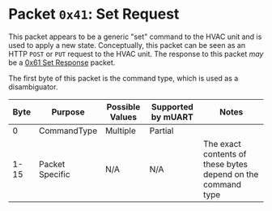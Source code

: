 # Packet `0x41`: Set Request

This packet appears to be a generic "set" command to the HVAC unit and is used to apply a new state. Conceptually, this
packet can be seen as an HTTP `POST` or `PUT` request to the HVAC unit. The response to this packet *may* be a 
[0x61 Set Response](0x61-set-response) packet.

The first byte of this packet is the command type, which is used as a disambiguator.

| Byte | Purpose         | Possible Values | Supported by mUART | Notes                                                        |
|------|-----------------|-----------------|--------------------|--------------------------------------------------------------|
| 0    | CommandType     | Multiple        | Partial            |                                                              |
| 1-15 | Packet Specific | N/A             | N/A                | The exact contents of these bytes depend on the command type |